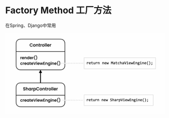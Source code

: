 # Factory Method 工厂方法

在Spring、Django中常用

![image-20220421202731600](../../resources/image-20220421202731600.png)